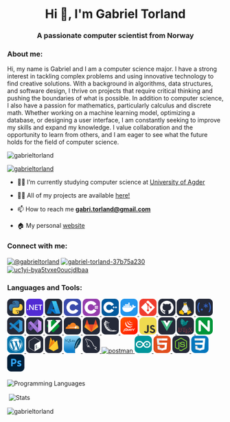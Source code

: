 <h1 align="center">Hi 👋, I'm Gabriel Torland</h1>
<h3 align="center">A passionate computer scientist from Norway</h3>

<h3> About me:</h3>
<p>
Hi, my name is Gabriel and I am a computer science major. I have a strong interest in tackling complex problems and using innovative technology to find creative solutions. With a background in algorithms, data structures, and software design, I thrive on projects that require critical thinking and pushing the boundaries of what is possible. In addition to computer science, I also have a passion for mathematics, particularly calculus and discrete math. Whether working on a machine learning model, optimizing a database, or designing a user interface, I am constantly seeking to improve my skills and expand my knowledge. I value collaboration and the opportunity to learn from others, and I am eager to see what the future holds for the field of computer science.
</p>

<p align="left"> <img src="https://komarev.com/ghpvc/?username=gabrieltorland&label=Profile%20views&color=0e75b6&style=flat" alt="gabrieltorland" /> </p>

<p align="left"> <a href="https://github.com/ryo-ma/github-profile-trophy"><img src="https://github-profile-trophy.vercel.app/?username=gabrieltorland" alt="gabrieltorland" /></a> </p>

- 👨‍🎓 I’m currently studying computer science at [University of Agder](https://www.uia.no/studier/data-ingenioerfag)

- 👨‍💻 All of my projects are available [here!](https://github.com/GabrielTorland)

- 📫 How to reach me **gabri.torland@gmail.com**

- 🏠 My personal [website](https://gabrieltorland.com)

<h3 align="left">Connect with me:</h3>
<p align="left">
<a href="https://twitter.com/@gabrieltorland" target="blank"><img align="center" src="https://raw.githubusercontent.com/rahuldkjain/github-profile-readme-generator/master/src/images/icons/Social/twitter.svg" alt="@gabrieltorland" height="30" width="40" /></a>
<a href="https://linkedin.com/in/gabriel-torland-37b75a230" target="blank"><img align="center" src="https://raw.githubusercontent.com/rahuldkjain/github-profile-readme-generator/master/src/images/icons/Social/linked-in-alt.svg" alt="gabriel-torland-37b75a230" height="30" width="40" /></a>
<a href="https://www.youtube.com/channel/UC1yI-ByA5TvXE0OUcjDlbaA" target="blank"><img align="center" src="https://raw.githubusercontent.com/rahuldkjain/github-profile-readme-generator/master/src/images/icons/Social/youtube.svg" alt="uc1yi-bya5tvxe0oucjdlbaa" height="30" width="40" /></a>
</p>

<h3 align="left">Languages and Tools:</h3>
<p align="left">
<!-- https://github.com/tandpfun/skill-icons#themed-icons -->
<!-- Sorted by knowledge in descending order -->
<a href="https://www.python.org/" target="_blank" rel="noreferrer"> <img src="https://github.com/tandpfun/skill-icons/blob/main/icons/Python-Dark.svg" alt="python" width="40" height="40"/> </a> <a href="https://dotnet.microsoft.com/" target="_blank" rel="noreferrer"> <img src="https://github.com/tandpfun/skill-icons/blob/main/icons/DotNet.svg" alt="dotnet" width="40" height="40"/> </a> <a href="https://azure.microsoft.com/en-in/" target="_blank" rel="noreferrer"> <img src="https://github.com/tandpfun/skill-icons/blob/main/icons/Azure-Dark.svg" alt="azure" width="40" height="40"/> </a> <a href="https://www.cprogramming.com/" target="_blank" rel="noreferrer"> <img src="https://github.com/tandpfun/skill-icons/blob/main/icons/C.svg" alt="c" width="40" height="40"/> <a href="https://www.w3schools.com/cs/" target="_blank" rel="noreferrer"> <img src="https://github.com/tandpfun/skill-icons/blob/main/icons/CS.svg" alt="csharp" width="40" height="40"/> </a> </a> <a href="https://www.w3schools.com/cpp/" target="_blank" rel="noreferrer"> <img src="https://github.com/tandpfun/skill-icons/blob/main/icons/CPP.svg" alt="c++" width="40" height="40"/> </a> <a href="https://www.docker.com/" target="_blank" rel="noreferrer"> <img src="https://github.com/tandpfun/skill-icons/blob/main/icons/Docker.svg" alt="docker" width="40" height="40"/> </a> <a href="https://git-scm.com/" target="_blank" rel="noreferrer"> <img src="https://github.com/tandpfun/skill-icons/blob/main/icons/Git.svg" alt="git" width="40" height="40"/> </a> <a href="https://github.com/" target="_blank" rel="noreferrer"> <img src="https://github.com/tandpfun/skill-icons/blob/main/icons/Github-Dark.svg" alt="github" width="40" height="40"/> </a> <a href="https://www.linux.org/" target="_blank" rel="noreferrer"> <img src="https://github.com/tandpfun/skill-icons/blob/main/icons/Linux-Dark.svg" alt="linux" width="40" height="40"/> </a> <a href="https://regexr.com/" target="_blank" rel="noreferrer"> <img src="https://github.com/tandpfun/skill-icons/blob/main/icons/Regex-Dark.svg" alt="regex" width="40" height="40"/> </a> <a href="https://code.visualstudio.com/" target="_blank" rel="noreferrer"> <img src="https://github.com/tandpfun/skill-icons/blob/main/icons/VSCode-Dark.svg" alt="vscode" width="40" height="40"/> </a> <a href="https://visualstudio.microsoft.com/" target="_blank" rel="noreferrer"> <img src="https://github.com/tandpfun/skill-icons/blob/main/icons/VisualStudio-Dark.svg" alt="visualstudio" width="40" height="40"/> </a> <a href="https://www.vim.org/" target="_blank" rel="noreferrer"> <img src="https://github.com/tandpfun/skill-icons/blob/main/icons/VIM-Dark.svg" alt="vim" width="40" height="40"/> </a> <a href="https://www.cloudflare.com/" target="_blank" rel="noreferrer"> <img src="https://github.com/tandpfun/skill-icons/blob/main/icons/Cloudflare-Dark.svg" alt="cloudflare" width="40" height="40"/> </a> <a href="https://about.gitlab.com/" target="_blank" rel="noreferrer"> <img src="https://github.com/tandpfun/skill-icons/blob/main/icons/GitLab-Dark.svg" alt="gitlab" width="40" height="40"/> </a> <a href="https://flask.palletsprojects.com/" target="_blank" rel="noreferrer"> <img src="https://github.com/tandpfun/skill-icons/blob/main/icons/Flask-Dark.svg" alt="flask" width="40" height="40"/> </a> <a href="https://jquery.com/" target="_blank" rel="noreferrer"> <img src="https://github.com/tandpfun/skill-icons/blob/main/icons/JQuery.svg" alt="jquery" width="40" height="40"/> </a> <a href="https://developer.mozilla.org/en-US/docs/Web/JavaScript" target="_blank" rel="noreferrer"> <img src="https://github.com/tandpfun/skill-icons/blob/main/icons/JavaScript.svg" alt="javascript" width="40" height="40"/> </a> <a href="https://vuejs.org/" target="_blank" rel="noreferrer"> <img src="https://github.com/tandpfun/skill-icons/blob/main/icons/VueJS-Dark.svg" alt="vuejs" width="40" height="40"/> </a> <a href="https://www.latex-project.org/" target="_blank" rel="noreferrer"> <img src="https://github.com/tandpfun/skill-icons/blob/main/icons/LaTeX-Dark.svg" alt="latex" width="40" height="40"/> </a> <a href="https://www.nginx.com/" target="_blank" rel="noreferrer"> <img src="https://github.com/tandpfun/skill-icons/blob/main/icons/Nginx.svg" alt="nginx" width="40" height="40"/> </a> <a href="https://wordpress.com/" target="_blank" rel="noreferrer"> <img src="https://github.com/tandpfun/skill-icons/blob/main/icons/Wordpress.svg" alt="wordpress" width="40" height="40"/> </a> <a href="https://www.gnu.org/software/bash/" target="_blank" rel="noreferrer"> <img src="https://github.com/tandpfun/skill-icons/blob/main/icons/Bash-Dark.svg" alt="bash" width="40" height="40"/> </a> <a href="https://firebase.google.com/" target="_blank" rel="noreferrer"> <img src="https://github.com/tandpfun/skill-icons/blob/main/icons/Firebase-Dark.svg" alt="firebase" width="40" height="40"/> </a> <a href="https://www.sqlite.org/" target="_blank" rel="noreferrer"> <img src="https://github.com/tandpfun/skill-icons/blob/main/icons/SQLite.svg" alt="sqlite" width="40" height="40"/> </a> <a href="https://www.mysql.com/" target="_blank" rel="noreferrer"> <img src="https://github.com/tandpfun/skill-icons/blob/main/icons/MySQL-Dark.svg" alt="mysql" width="40" height="40"/> </a> <a href="https://postman.com" target="_blank" rel="noreferrer"> <img src="https://www.vectorlogo.zone/logos/getpostman/getpostman-icon.svg" alt="postman" width="40" height="40"/> </a> <a href="https://www.arduino.cc/" target="_blank" rel="noreferrer"> <img src="https://github.com/tandpfun/skill-icons/blob/main/icons/Arduino.svg" alt="arduino" width="40" height="40"/> </a> <a href="https://www.w3.org/html/" target="_blank" rel="noreferrer"> <img src="https://github.com/tandpfun/skill-icons/blob/main/icons/HTML.svg" alt="html5" width="40" height="40"/> </a> <a href="https://nodejs.org" target="_blank" rel="noreferrer"> <img src="https://github.com/tandpfun/skill-icons/blob/main/icons/NodeJS-Dark.svg" alt="nodejs" width="40" height="40"/> </a> <a href="https://www.w3schools.com/css/" target="_blank" rel="noreferrer"> <img src="https://github.com/tandpfun/skill-icons/blob/main/icons/CSS.svg" alt="css" width="40" height="40"/> </a> <a href="https://www.photoshop.com/en" target="_blank" rel="noreferrer"> <img src="https://github.com/tandpfun/skill-icons/blob/main/icons/Photoshop.svg" alt="photoshop" width="40" height="40"/> </a>
</p>


<p><img align="center" src="https://github-readme-stats.vercel.app/api/top-langs?username=gabrieltorland&show_icons=true&locale=en&layout=compact&theme=dracula" alt="Programming Languages" /></p>

<p>&nbsp;<img align="center" src="https://github-readme-stats.vercel.app/api?username=gabrieltorland&show_icons=true&locale=en&theme=dracula" alt="Stats" /></p>

<p><img align="center" src="https://github-readme-streak-stats.herokuapp.com/?user=gabrieltorland&theme=dracula" alt="gabrieltorland" alt="Commits"/></p>
